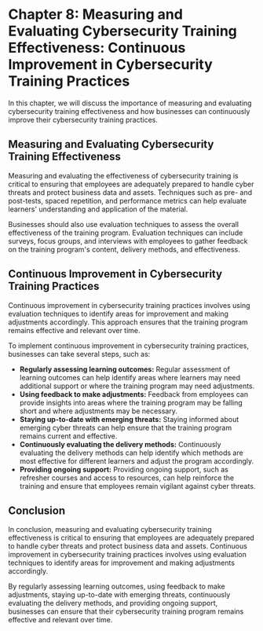 Chapter 8: Measuring and Evaluating Cybersecurity Training Effectiveness: Continuous Improvement in Cybersecurity Training Practices
====================================================================================================================================

In this chapter, we will discuss the importance of measuring and evaluating cybersecurity training effectiveness and how businesses can continuously improve their cybersecurity training practices.

Measuring and Evaluating Cybersecurity Training Effectiveness
-------------------------------------------------------------

Measuring and evaluating the effectiveness of cybersecurity training is critical to ensuring that employees are adequately prepared to handle cyber threats and protect business data and assets. Techniques such as pre- and post-tests, spaced repetition, and performance metrics can help evaluate learners' understanding and application of the material.

Businesses should also use evaluation techniques to assess the overall effectiveness of the training program. Evaluation techniques can include surveys, focus groups, and interviews with employees to gather feedback on the training program's content, delivery methods, and effectiveness.

Continuous Improvement in Cybersecurity Training Practices
----------------------------------------------------------

Continuous improvement in cybersecurity training practices involves using evaluation techniques to identify areas for improvement and making adjustments accordingly. This approach ensures that the training program remains effective and relevant over time.

To implement continuous improvement in cybersecurity training practices, businesses can take several steps, such as:

* **Regularly assessing learning outcomes:** Regular assessment of learning outcomes can help identify areas where learners may need additional support or where the training program may need adjustments.
* **Using feedback to make adjustments:** Feedback from employees can provide insights into areas where the training program may be falling short and where adjustments may be necessary.
* **Staying up-to-date with emerging threats:** Staying informed about emerging cyber threats can help ensure that the training program remains current and effective.
* **Continuously evaluating the delivery methods:** Continuously evaluating the delivery methods can help identify which methods are most effective for different learners and adjust the program accordingly.
* **Providing ongoing support:** Providing ongoing support, such as refresher courses and access to resources, can help reinforce the training and ensure that employees remain vigilant against cyber threats.

Conclusion
----------

In conclusion, measuring and evaluating cybersecurity training effectiveness is critical to ensuring that employees are adequately prepared to handle cyber threats and protect business data and assets. Continuous improvement in cybersecurity training practices involves using evaluation techniques to identify areas for improvement and making adjustments accordingly.

By regularly assessing learning outcomes, using feedback to make adjustments, staying up-to-date with emerging threats, continuously evaluating the delivery methods, and providing ongoing support, businesses can ensure that their cybersecurity training program remains effective and relevant over time.

